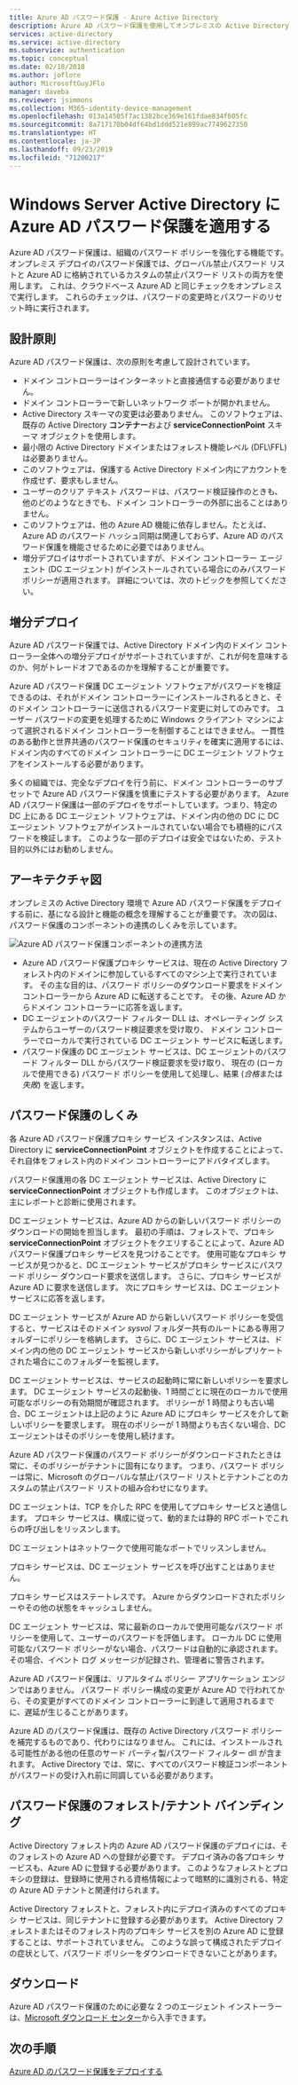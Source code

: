 ```yaml
---
title: Azure AD パスワード保護 - Azure Active Directory
description: Azure AD パスワード保護を使用してオンプレミスの Active Directory で脆弱なパスワードを禁止する
services: active-directory
ms.service: active-directory
ms.subservice: authentication
ms.topic: conceptual
ms.date: 02/18/2018
ms.author: joflore
author: MicrosoftGuyJFlo
manager: daveba
ms.reviewer: jsimmons
ms.collection: M365-identity-device-management
ms.openlocfilehash: 013a14505f7ac1382bce369e161fdae834f605fc
ms.sourcegitcommit: 8a717170b04df64bd1ddd521e899ac7749627350
ms.translationtype: HT
ms.contentlocale: ja-JP
ms.lasthandoff: 09/23/2019
ms.locfileid: "71200217"
---
```

# <a name="enforce-azure-ad-password-protection-for-windows-server-active-directory"></a>Windows Server Active Directory に Azure AD パスワード保護を適用する

Azure AD パスワード保護は、組織のパスワード ポリシーを強化する機能です。 オンプレミス デプロイのパスワード保護では、グローバル禁止パスワード リストと Azure AD に格納されているカスタムの禁止パスワード リストの両方を使用します。 これは、クラウドベース Azure AD と同じチェックをオンプレミスで実行します。 これらのチェックは、パスワードの変更時とパスワードのリセット時に実行されます。

## <a name="design-principles"></a>設計原則

Azure AD パスワード保護は、次の原則を考慮して設計されています。

* ドメイン コントローラーはインターネットと直接通信する必要がありません。
* ドメイン コントローラーで新しいネットワーク ポートが開かれません。
* Active Directory スキーマの変更は必要ありません。 このソフトウェアは、既存の Active Directory **コンテナー**および **serviceConnectionPoint** スキーマ オブジェクトを使用します。
* 最小限の Active Directory ドメインまたはフォレスト機能レベル (DFL\FFL) は必要ありません。
* このソフトウェアは、保護する Active Directory ドメイン内にアカウントを作成せず、要求もしません。
* ユーザーのクリア テキスト パスワードは、パスワード検証操作のときも、他のどのようなときでも、ドメイン コントローラーの外部に出ることはありません。
* このソフトウェアは、他の Azure AD 機能に依存しません。たとえば、Azure AD のパスワード ハッシュ同期は関連しておらず、Azure AD のパスワード保護を機能させるために必要ではありません。
* 増分デプロイはサポートされていますが、ドメイン コントローラー エージェント (DC エージェント) がインストールされている場合にのみパスワード ポリシーが適用されます。 詳細については、次のトピックを参照してください。

## <a name="incremental-deployment"></a>増分デプロイ

Azure AD パスワード保護では、Active Directory ドメイン内のドメイン コントローラー全体への増分デプロイがサポートされていますが、これが何を意味するのか、何がトレードオフであるのかを理解することが重要です。

Azure AD パスワード保護 DC エージェント ソフトウェアがパスワードを検証できるのは、それがドメイン コントローラーにインストールされるときと、そのドメイン コントローラーに送信されるパスワード変更に対してのみです。 ユーザー パスワードの変更を処理するために Windows クライアント マシンによって選択されるドメイン コントローラーを制御することはできません。 一貫性のある動作と世界共通のパスワード保護のセキュリティを確実に適用するには、ドメイン内のすべてのドメイン コントローラーに DC エージェント ソフトウェアをインストールする必要があります。

多くの組織では、完全なデプロイを行う前に、ドメイン コントローラーのサブセットで Azure AD パスワード保護を慎重にテストする必要があります。 Azure AD パスワード保護は一部のデプロイをサポートしています。つまり、特定の DC 上にある DC エージェント ソフトウェアは、ドメイン内の他の DC に DC エージェント ソフトウェアがインストールされていない場合でも積極的にパスワードを検証します。 このような一部のデプロイは安全ではないため、テスト目的以外にはお勧めしません。

## <a name="architectural-diagram"></a>アーキテクチャ図

オンプレミスの Active Directory 環境で Azure AD パスワード保護をデプロイする前に、基になる設計と機能の概念を理解することが重要です。 次の図は、パスワード保護のコンポーネントの連携のしくみを示しています。

![Azure AD パスワード保護コンポーネントの連携方法](./media/concept-password-ban-bad-on-premises/azure-ad-password-protection.png)

* Azure AD パスワード保護プロキシ サービスは、現在の Active Directory フォレスト内のドメインに参加しているすべてのマシン上で実行されています。 その主な目的は、パスワード ポリシーのダウンロード要求をドメイン コントローラーから Azure AD に転送することです。 その後、Azure AD からドメイン コントローラーに応答を返します。
* DC エージェントのパスワード フィルター DLL は、オペレーティング システムからユーザーのパスワード検証要求を受け取り、 ドメイン コントローラーでローカルで実行されている DC エージェント サービスに転送します。
* パスワード保護の DC エージェント サービスは、DC エージェントのパスワード フィルター DLL からパスワード検証要求を受け取り、 現在の (ローカルで使用できる) パスワード ポリシーを使用して処理し、結果 (*合格*または*失敗*) を返します。

## <a name="how-password-protection-works"></a>パスワード保護のしくみ

各 Azure AD パスワード保護プロキシ サービス インスタンスは、Active Directory に **serviceConnectionPoint** オブジェクトを作成することによって、それ自体をフォレスト内のドメイン コントローラーにアドバタイズします。

パスワード保護用の各 DC エージェント サービスは、Active Directory に **serviceConnectionPoint** オブジェクトも作成します。 このオブジェクトは、主にレポートと診断に使用されます。

DC エージェント サービスは、Azure AD からの新しいパスワード ポリシーのダウンロードの開始を担当します。 最初の手順は、フォレストで、プロキシ **serviceConnectionPoint** オブジェクトをクエリすることによって、Azure AD パスワード保護プロキシ サービスを見つけることです。 使用可能なプロキシ サービスが見つかると、DC エージェント サービスがプロキシ サービスにパスワード ポリシー ダウンロード要求を送信します。 さらに、プロキシ サービスが Azure AD に要求を送信します。 次にプロキシ サービスは、DC エージェント サービスに応答を返します。

DC エージェント サービスが Azure AD から新しいパスワード ポリシーを受信すると、サービスはそのドメイン *sysvol* フォルダー共有のルートにある専用フォルダーにポリシーを格納します。 さらに、DC エージェント サービスは、ドメイン内の他の DC エージェント サービスから新しいポリシーがレプリケートされた場合にこのフォルダーを監視します。

DC エージェント サービスは、サービスの起動時に常に新しいポリシーを要求します。 DC エージェント サービスの起動後、1 時間ごとに現在のローカルで使用可能なポリシーの有効期間が確認されます。 ポリシーが 1 時間よりも古い場合、DC エージェントは上記のように Azure AD にプロキシ サービスを介して新しいポリシーを要求します。 現在のポリシーが 1 時間よりも古くない場合、DC エージェントはそのポリシーを使用し続けます。

Azure AD パスワード保護のパスワード ポリシーがダウンロードされたときは常に、そのポリシーがテナントに固有になります。 つまり、パスワード ポリシーは常に、Microsoft のグローバルな禁止パスワード リストとテナントごとのカスタムの禁止パスワード リストの組み合わせになります。

DC エージェントは、TCP を介した RPC を使用してプロキシ サービスと通信します。 プロキシ サービスは、構成に従って、動的または静的 RPC ポートでこれらの呼び出しをリッスンします。

DC エージェントはネットワークで使用可能なポートでリッスンしません。

プロキシ サービスは、DC エージェント サービスを呼び出すことはありません。

プロキシ サービスはステートレスです。 Azure からダウンロードされたポリシーやその他の状態をキャッシュしません。

DC エージェント サービスは、常に最新のローカルで使用可能なパスワード ポリシーを使用して、ユーザーのパスワードを評価します。 ローカル DC に使用可能なパスワード ポリシーがない場合、パスワードは自動的に承認されます。 その場合、イベント ログ メッセージが記録され、管理者に警告されます。

Azure AD パスワード保護は、リアルタイム ポリシー アプリケーション エンジンではありません。 パスワード ポリシー構成の変更が Azure AD で行われてから、その変更がすべてのドメイン コントローラーに到達して適用されるまでに、遅延が生じることがあります。

Azure AD のパスワード保護は、既存の Active Directory パスワード ポリシーを補完するものであり、代わりにはなりません。 これには、インストールされる可能性がある他の任意のサード パーティ製パスワード フィルター dll が含まれます。 Active Directory では、常に、すべてのパスワード検証コンポーネントがパスワードの受け入れ前に同調している必要があります。

## <a name="foresttenant-binding-for-password-protection"></a>パスワード保護のフォレスト/テナント バインディング

Active Directory フォレスト内の Azure AD パスワード保護のデプロイには、そのフォレストの Azure AD への登録が必要です。 デプロイ済みの各プロキシ サービスも、Azure AD に登録する必要があります。 このようなフォレストとプロキシの登録は、登録時に使用される資格情報によって暗黙的に識別される、特定の Azure AD テナントと関連付けられます。

Active Directory フォレストと、フォレスト内にデプロイ済みのすべてのプロキシ サービスは、同じテナントに登録する必要があります。 Active Directory フォレストまたはそのフォレスト内のプロキシ サービスを別の Azure AD に登録することは、サポートされていません。 このような誤って構成されたデプロイの症状として、パスワード ポリシーをダウンロードできないことがあります。

## <a name="download"></a>ダウンロード

Azure AD パスワード保護のために必要な 2 つのエージェント インストーラーは、[Microsoft ダウンロード センター](https://www.microsoft.com/download/details.aspx?id=57071)から入手できます。

## <a name="next-steps"></a>次の手順
[Azure AD のパスワード保護をデプロイする](howto-password-ban-bad-on-premises-deploy.md)
